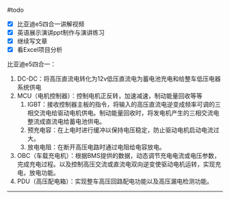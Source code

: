 #todo 
- [x] 比亚迪e5四合一讲解视频
- [x] 英语展示演讲ppt制作与演讲练习
- [x] 继续写文章
- [x] 看Excel项目分析

比亚迪e5四合一：

1. DC-DC：将高压直流电转化为12v低压直流电为蓄电池充电和给整车低压电器系统供电
2. MCU（电机控制器）：控制电机正反转，加速减速，制动能量回收等等
	1. IGBT：接收控制器主板的指令，将输入的高压直流电逆变成频率可调的三相交流电给驱动电机供电。制动能量回收时，将发电机产生的三相交流电整流成直流电给蓄电池供电。
	2. 预充电容：在上电时进行缓冲以保持电压稳定，防止驱动电机启动电流过大。
	3. 放电电阻：在断开高压电路时通过电阻给电容放电。
3. OBC（车载充电机）：根据BMS提供的数据，动态调节充电电流或电压参数，完成充电过程。以及控制高压交流或直流电双向逆变使驱动电机运转，实现充电，放电功能。
4.  PDU（高压配电箱）：实现整车高压回路配电功能以及高压漏电检测功能。

--- 

